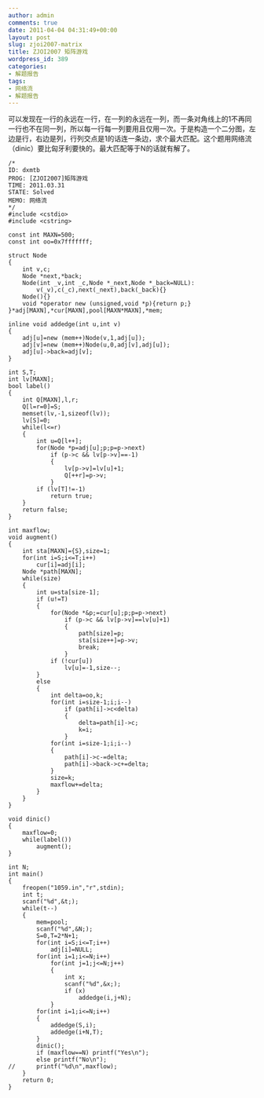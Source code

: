 ```yaml
---
author: admin
comments: true
date: 2011-04-04 04:31:49+00:00
layout: post
slug: zjoi2007-matrix
title: ZJOI2007 矩阵游戏
wordpress_id: 389
categories:
- 解题报告
tags:
- 网络流
- 解题报告
---
```


可以发现在一行的永远在一行，在一列的永远在一列，而一条对角线上的1不再同一行也不在同一列，所以每一行每一列要用且仅用一次。于是构造一个二分图，左边是行，右边是列，行列交点是1的话连一条边，求个最大匹配。这个题用网络流（dinic）要比匈牙利要快的。最大匹配等于N的话就有解了。

    
    
    /*
    ID: dxmtb
    PROG: [ZJOI2007]矩阵游戏
    TIME: 2011.03.31
    STATE: Solved
    MEMO: 网络流
    */
    #include <cstdio>
    #include <cstring>
    
    const int MAXN=500;
    const int oo=0x7fffffff;
    
    struct Node
    {
    	int v,c;
    	Node *next,*back;
    	Node(int _v,int _c,Node *_next,Node *_back=NULL):
    		v(_v),c(_c),next(_next),back(_back){}
    	Node(){}
    	void *operator new (unsigned,void *p){return p;}
    }*adj[MAXN],*cur[MAXN],pool[MAXN*MAXN],*mem;
    
    inline void addedge(int u,int v)
    {
    	adj[u]=new (mem++)Node(v,1,adj[u]);
    	adj[v]=new (mem++)Node(u,0,adj[v],adj[u]);
    	adj[u]->back=adj[v];
    }
    
    int S,T;
    int lv[MAXN];
    bool label()
    {
    	int Q[MAXN],l,r;
    	Q[l=r=0]=S;
    	memset(lv,-1,sizeof(lv));
    	lv[S]=0;
    	while(l<=r)
    	{
    		int u=Q[l++];
    		for(Node *p=adj[u];p;p=p->next)
    			if (p->c && lv[p->v]==-1)
    			{
    				lv[p->v]=lv[u]+1;
    				Q[++r]=p->v;
    			}
    		if (lv[T]!=-1)
    			return true;
    	}
    	return false;
    }
    
    int maxflow;
    void augment()
    {
    	int sta[MAXN]={S},size=1;
    	for(int i=S;i<=T;i++)
    		cur[i]=adj[i];
    	Node *path[MAXN];
    	while(size)
    	{
    		int u=sta[size-1];
    		if (u!=T)
    		{
    			for(Node *&p;=cur[u];p;p=p->next)
    				if (p->c && lv[p->v]==lv[u]+1)
    				{
    					path[size]=p;
    					sta[size++]=p->v;
    					break;
    				}
    			if (!cur[u])
    				lv[u]=-1,size--;
    		}
    		else
    		{
    			int delta=oo,k;
    			for(int i=size-1;i;i--)
    				if (path[i]->c<delta)
    				{
    					delta=path[i]->c;
    					k=i;
    				}
    			for(int i=size-1;i;i--)
    			{
    				path[i]->c-=delta;
    				path[i]->back->c+=delta;
    			}
    			size=k;
    			maxflow+=delta;
    		}
    	}
    }
    
    void dinic()
    {
    	maxflow=0;
    	while(label())
    		augment();
    }
    
    int N;
    int main()
    {
    	freopen("1059.in","r",stdin);
    	int t;
    	scanf("%d",&t;);
    	while(t--)
    	{
    		mem=pool;
    		scanf("%d",&N;);
    		S=0,T=2*N+1;
    		for(int i=S;i<=T;i++)
    			adj[i]=NULL;
    		for(int i=1;i<=N;i++)
    			for(int j=1;j<=N;j++)
    			{
    				int x;
    				scanf("%d",&x;);
    				if (x)
    					addedge(i,j+N);
    			}
    		for(int i=1;i<=N;i++)
    		{
    			addedge(S,i);
    			addedge(i+N,T);
    		}
    		dinic();
    		if (maxflow==N) printf("Yes\n");
    		else printf("No\n");
    //		printf("%d\n",maxflow);
    	}
    	return 0;
    }
    
